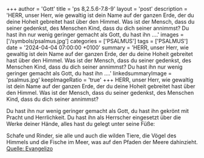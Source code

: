 +++
author = 'Gott'
title = 'ps 8,2.5.6-7.8-9'
layout = 'post'
description = 'HERR, unser Herr, wie gewaltig ist dein Name auf der ganzen Erde,  der du deine Hoheit gebreitet hast über den Himmel. Was ist der Mensch, dass du seiner gedenkst,  des Menschen Kind, dass du dich seiner annimmst?  Du hast ihn nur wenig geringer gemacht als Gott,  du hast ihn ....'
images = ['/symbols/psalmus.jpg']
categories = ['PSALMUS']
tags = ['PSALMUS']
date = '2024-04-04 07:00:00 +0100'
summary = 'HERR, unser Herr, wie gewaltig ist dein Name auf der ganzen Erde,  der du deine Hoheit gebreitet hast über den Himmel. Was ist der Mensch, dass du seiner gedenkst,  des Menschen Kind, dass du dich seiner annimmst?  Du hast ihn nur wenig geringer gemacht als Gott,  du hast ihn ....'
linkedsummaryImage = 'psalmus.jpg'
keepImageRatio = 'true'
+++
HERR, unser Herr, wie gewaltig ist dein Name auf der ganzen Erde, 
der du deine Hoheit gebreitet hast über den Himmel.
Was ist der Mensch, dass du seiner gedenkst, 
des Menschen Kind, dass du dich seiner annimmst?

Du hast ihn nur wenig geringer gemacht als Gott, 
du hast ihn gekrönt mit Pracht und Herrlichkeit.<!--more-->
Du hast ihn als Herrscher eingesetzt über die Werke deiner Hände, 
alles hast du gelegt unter seine Füße:

Schafe und Rinder, sie alle 
und auch die wilden Tiere,
die Vögel des Himmels und die Fische im Meer, 
was auf den Pfaden der Meere dahinzieht.<br> [Quelle: Evangelizo](https://evangeliumtagfuertag.org/DE/gospel)